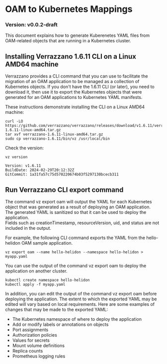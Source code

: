 # OAM to Kubernetes Mappings

### Version: v0.0.2-draft
This document explains how to generate Kuberenetes YAML files from OAM-related objects that are running in a Kubernetes cluster.

## Installing Verrazzano 1.6.11 CLI on a Linux AMD64 machine
Verrazzano provides a CLI command that you can use to facilitate the migration of an OAM application to be managed as a collection of Kubernetes objects.
If you don't have the 1.6.11 CLI (or later), you need to download it, then use it to export the Kubernetes objects that were generated 
for an OAM applications to Kubernetes YAML manifests.

These instructions demonstrate installing the CLI on a Linux AMD64 machine:
```
curl -LO https://github.com/verrazzano/verrazzano/releases/download/v1.6.11/verrazzano-1.6.11-linux-amd64.tar.gz
tar xvf verrazzano-1.6.11-linux-amd64.tar.gz
sudo cp verrazzano-1.6.11/bin/vz /usr/local/bin
```

Check the version:
```
vz version

Version: v1.6.11
BuildDate: 2024-02-29T20:12:32Z
GitCommit: 1a31fa57c75d570220674b03f5297130bcecb311
```

## Run Verrazzano CLI export command
The command vz export oam will output the YAML for each Kubernetes object that was generated as a result of deploying an OAM application.  
The generated YAML is sanitized so that it can be used to deploy the application.  
Fields such as creationTimestamp, resourceVersion, uid, and status are not included in the output.

For example, the following CLI command exports the YAML from the hello-helidon OAM sample application.

```text
vz export oam --name hello-helidon --namespace hello-helidon > myapp.yaml
```

You can use the output of the command vz export oam to deploy the application on another cluster.

```text
kubectl create namespace hello-helidon
kubectl apply -f myapp.yaml
```

In addition, you can edit the output of the command vz export oam before deploying the application. The extent to which the exported YAML may be edited will vary based on local requirements. Here are some examples of changes that may be made to the exported YAML:

* The Kubernetes namespace of where to deploy the application
* Add or modify labels or annotations on objects
* Port assignments
* Authorization policies
* Values for secrets
* Mount volume definitions
* Replica counts
* Prometheus logging rules


